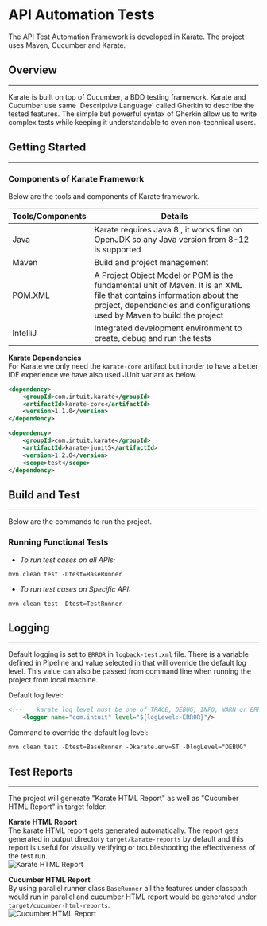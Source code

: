 #  API Automation Tests

The API Test Automation Framework is developed in Karate. The project uses Maven, Cucumber and Karate.

## Overview
------
Karate is built on top of Cucumber, a BDD testing framework. Karate and Cucumber use same 'Descriptive Language' called Gherkin to describe the tested features. The simple but powerful syntax of Gherkin allow us to write complex tests while keeping it understandable to even non-technical users.

## Getting Started
------
### Components of Karate Framework
Below are the tools and components of Karate framework.

| Tools/Components        | Details           |
| ------------- |-------------|   
|Java |   Karate requires Java 8 , it works fine on OpenJDK so any Java version from 8-12 is supported|
|Maven|	Build and project management|
|POM.XML|	A Project Object Model or POM is the fundamental unit of Maven. It is an XML file that contains information about the project, dependencies and configurations used by Maven to build the project|
|IntelliJ|	Integrated development environment to create, debug and run the tests|


**Karate Dependencies** <br/>
For Karate we only need the `karate-core` artifact but inorder to have a better IDE experience we have also used JUnit variant as below.

```xml
<dependency>
    <groupId>com.intuit.karate</groupId>
    <artifactId>karate-core</artifactId>
    <version>1.1.0</version>
</dependency>
```

```xml
<dependency>
    <groupId>com.intuit.karate</groupId>
    <artifactId>karate-junit5</artifactId>
    <version>1.2.0</version>
    <scope>test</scope>
</dependency>
```

## Build and Test
------
Below are the commands to run the project.
### Running Functional Tests
- *To run test cases on all APIs:* <br/>
```
mvn clean test -Dtest=BaseRunner
```

- *To run test cases on Specific API:* <br/>
```
mvn clean test -Dtest=TestRunner
```

## Logging
------
Default logging is set to `ERROR` in `logback-test.xml` file. There is a variable defined in Pipeline and value selected in that will override the default log level. This value can also be passed from command line when running the project from local machine.

Default log level:
```xml
<!--    karate log level must be one of TRACE, DEBUG, INFO, WARN or ERROR. Default is set to DEBUG  -->
    <logger name="com.intuit" level="${logLevel:-ERROR}"/>
```

Command to override the default log level:
```
mvn clean test -Dtest=BaseRunner -Dkarate.env=ST -DlogLevel="DEBUG"
```

## Test Reports
------
The project will generate "Karate HTML Report" as well as "Cucumber HTML Report" in target folder.

**Karate HTML Report** <br/>
The karate HTML report gets generated automatically. The report gets generated in output directory `target/karate-reports` by default and this report is useful for visually verifying or troubleshooting the effectiveness of the test run. <br/>
![Karate HTML Report](/src/test/java/util/images/karate-report.jpg)


**Cucumber HTML Report** <br/>
By using parallel runner class `BaseRunner` all the features under classpath would run in parallel and cucumber HTML report would be generated under `target/cucumber-html-reports`. <br/>
![Cucumber HTML Report](/src/test/java/util/images/cucumber-html-report.jpg)

